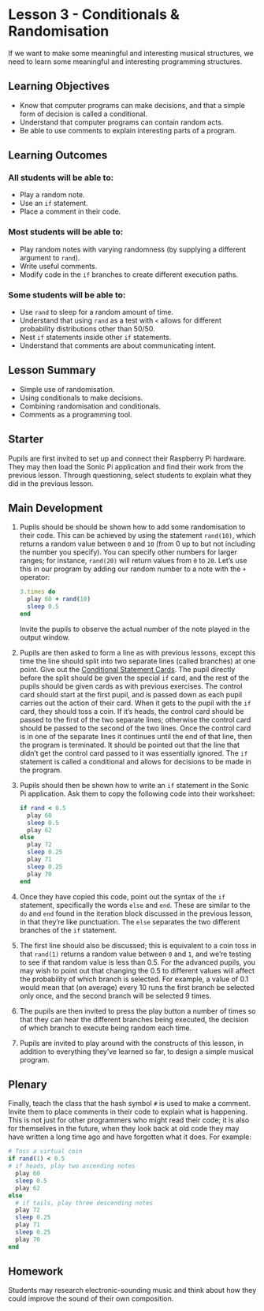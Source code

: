 # Lesson 3 - Conditionals & Randomisation

If we want to make some meaningful and interesting musical structures, we need to learn some meaningful and interesting programming structures.

## Learning Objectives

- Know that computer programs can make decisions, and that a simple form of decision is called a conditional.
- Understand that computer programs can contain random acts.
- Be able to use comments to explain interesting parts of a program.

## Learning Outcomes

### All students will be able to:

- Play a random note.
- Use an `if` statement.
- Place a comment in their code.

### Most students will be able to:

- Play random notes with varying randomness (by supplying a different argument to `rand`).
- Write useful comments.
- Modify code in the `if` branches to create different execution paths.

### Some students will be able to:

- Use `rand` to sleep for a random amount of time.
- Understand that using `rand` as a test with `<` allows for different probability distributions other than 50/50.
- Nest `if` statements inside other `if` statements.
- Understand that comments are about communicating intent.

## Lesson Summary

-  Simple use of randomisation.
-  Using conditionals to make decisions.
-  Combining randomisation and conditionals.
-  Comments as a programming tool.

## Starter

Pupils are first invited to set up and connect their Raspberry Pi hardware. They may then load the Sonic Pi application and find their work from the previous lesson. Through questioning, select students to explain what they did in the previous lesson.

## Main Development

1. Pupils should be should be shown how to add some randomisation to their code. This can be achieved by using the statement `rand(10)`, which returns a random value between `0` and `10` (from 0 up to but not including the number you specify). You can specify other numbers for larger ranges; for instance, `rand(20)` will return values from `0` to `20`. Let’s use this in our program by adding our random number to a note with the `+` operator:

    ```ruby
    3.times do
      play 60 + rand(10)
      sleep 0.5
    end
    ```

	Invite the pupils to observe the actual number of the note played in the output window.

1. Pupils are then asked to form a line as with previous lessons, except this time the line should split into two separate lines (called branches) at one point. Give out the [Conditional Statement Cards](files/Lesson-3-randomisation-conditional-cards.pdf). The pupil directly before the split should be given the special `if` card, and the rest of the pupils should be given cards as with previous exercises. The control card should start at the first pupil, and is passed down as each pupil carries out the action of their card. When it gets to the pupil with the `if` card, they should toss a coin. If it’s heads, the control card should be passed to the first of the two separate lines; otherwise the control card should be passed to the second of the two lines. Once the control card is in one of the separate lines it continues until the end of that line, then the program is terminated. It should be pointed out that the line that didn’t get the control card passed to it was essentially ignored. The `if` statement is called a conditional and allows for decisions to be made in the program.

1. Pupils should then be shown how to write an `if` statement in the Sonic Pi application. Ask them to copy the following code into their worksheet:

    ```ruby
    if rand < 0.5
      play 60
      sleep 0.5
      play 62
    else
      play 72
      sleep 0.25
      play 71
      sleep 0.25
      play 70
    end
    ```

1. Once they have copied this code, point out the syntax of the `if` statement, specifically the words `else` and `end`. These are similar to the `do` and `end` found in the iteration block discussed in the previous lesson, in that they’re like punctuation. The `else` separates the two different branches of the `if` statement.

1. The first line should also be discussed; this is equivalent to a coin toss in that `rand(1)` returns a random value between `0` and `1`, and we’re testing to see if that random value is less than 0.5. For the advanced pupils, you may wish to point out that changing the 0.5 to different values will affect the probability of which branch is selected. For example, a value of 0.1 would mean that (on average) every 10 runs the first branch be selected only once, and the second branch will be selected 9 times.

1. The pupils are then invited to press the play button a number of times so that they can hear the different branches being executed, the decision of which branch to execute being random each time.

1. Pupils are invited to play around with the constructs of this lesson, in addition to everything they’ve learned so far, to design a simple musical program.

## Plenary

Finally, teach the class that the hash symbol `#` is used to make a comment. Invite them to place comments in their code to explain what is happening. This is not just for other programmers who might read their code; it is also for themselves in the future, when they look back at old code they may have written a long time ago and have forgotten what it does. For example:

```ruby
# Toss a virtual coin
if rand(1) < 0.5
# if heads, play two ascending notes
  play 60
  sleep 0.5
  play 62
else
  # if tails, play three descending notes
  play 72
  sleep 0.25
  play 71
  sleep 0.25
  play 70
end
```

## Homework

Students may research electronic-sounding music and think about how they could improve the sound of their own composition.
